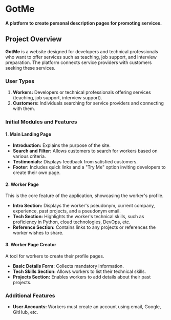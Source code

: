# GotMe
**A platform to create personal description pages for promoting services.**

## Project Overview

**GotMe** is a website designed for developers and technical professionals who want to offer services such as teaching, job support, and interview preparation. The platform connects service providers with customers seeking these services.

### User Types

1. **Workers:** Developers or technical professionals offering services (teaching, job support, interview support).
2. **Customers:** Individuals searching for service providers and connecting with them.

### Initial Modules and Features

#### 1. Main Landing Page
- **Introduction:** Explains the purpose of the site.
- **Search and Filter:** Allows customers to search for workers based on various criteria.
- **Testimonials:** Displays feedback from satisfied customers.
- **Footer:** Includes quick links and a "Try Me" option inviting developers to create their own page.

#### 2. Worker Page
This is the core feature of the application, showcasing the worker's profile.

- **Intro Section:** Displays the worker's pseudonym, current company, experience, past projects, and a pseudonym email.
- **Tech Section:** Highlights the worker's technical skills, such as proficiency in Python, cloud technologies, DevOps, etc.
- **Reference Section:** Contains links to any projects or references the worker wishes to share.

#### 3. Worker Page Creator
A tool for workers to create their profile pages.

- **Basic Details Form:** Collects mandatory information.
- **Tech Skills Section:** Allows workers to list their technical skills.
- **Projects Section:** Enables workers to add details about their past projects.

### Additional Features

- **User Accounts:** Workers must create an account using email, Google, GitHub, etc.
